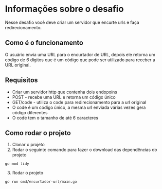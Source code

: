 # Informações sobre o desafio 

Nesse desafio você deve criar um servidor que encurte urls e faça redirecionamento. 

## Como é o funcionamento

O usuário envia uma URL para o encurtador de URL, depois ele retorna um código de 6 dígitos que é um código que pode ser utilizado para receber a URL original. 

## Requisitos

- Criar um servidor http que contenha dois endopoins
- POST - recebe uma URL e retorna um código único
- GET/code - utiliza o code para redirecionamento para a url original 
- O code é um código único, a mesma url enviada várias vezes gera código diferentes 
- O code tem o tamanho de até 6 caracteres 

## Como rodar o projeto

1. Clonar o projeto
2. Rodar o seguinte comando para fazer o download das dependëncias do projeto
```
go mod tidy 
```
3. Rodar o projeto
```
go run cmd/encurtador-url/main.go
```
